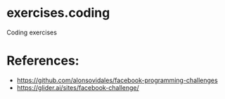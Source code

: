 # exercises.coding
Coding exercises

# References:

* https://github.com/alonsovidales/facebook-programming-challenges
* https://glider.ai/sites/facebook-challenge/